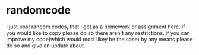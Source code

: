 # randomcode
i just post random codes, that i got as a homework or assignment here. if you would like to copy please do so there aren't any restrictions. if you can improve my code(which would most likey be the case) by any means please do so and give an update about. 
